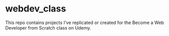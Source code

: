 webdev_class
============

This repo contains projects I&#39;ve replicated or created for the Become a Web Developer from Scratch class on Udemy.